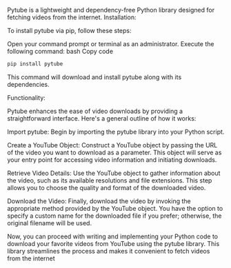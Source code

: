 Pytube is a lightweight and dependency-free Python library designed for fetching videos from the internet.
Installation:

To install pytube via pip, follow these steps:

Open your command prompt or terminal as an administrator.
Execute the following command:
bash
Copy code

```BASH
pip install pytube
```
This command will download and install pytube along with its dependencies.

Functionality:

Pytube enhances the ease of video downloads by providing a straightforward interface. Here's a general outline of how it works:

Import pytube: Begin by importing the pytube library into your Python script.

Create a YouTube Object: Construct a YouTube object by passing the URL of the video you want to download as a parameter. This object will serve as your entry point for accessing video information and initiating downloads.

Retrieve Video Details: Use the YouTube object to gather information about the video, such as its available resolutions and file extensions. This step allows you to choose the quality and format of the downloaded video.

Download the Video: Finally, download the video by invoking the appropriate method provided by the YouTube object. You have the option to specify a custom name for the downloaded file if you prefer; otherwise, the original filename will be used.

Now, you can proceed with writing and implementing your Python code to download your favorite videos from YouTube using the pytube library. This library streamlines the process and makes it convenient to fetch videos from the internet